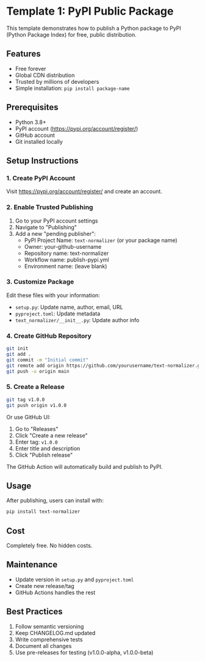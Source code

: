 # Template 1: PyPI Public Package

This template demonstrates how to publish a Python package to PyPI (Python Package Index) for free, public distribution.

## Features

- Free forever
- Global CDN distribution
- Trusted by millions of developers
- Simple installation: `pip install package-name`

## Prerequisites

- Python 3.8+
- PyPI account (https://pypi.org/account/register/)
- GitHub account
- Git installed locally

## Setup Instructions

### 1. Create PyPI Account

Visit https://pypi.org/account/register/ and create an account.

### 2. Enable Trusted Publishing

1. Go to your PyPI account settings
2. Navigate to "Publishing"
3. Add a new "pending publisher":
   - PyPI Project Name: `text-normalizer` (or your package name)
   - Owner: your-github-username
   - Repository name: text-normalizer
   - Workflow name: publish-pypi.yml
   - Environment name: (leave blank)

### 3. Customize Package

Edit these files with your information:
- `setup.py`: Update name, author, email, URL
- `pyproject.toml`: Update metadata
- `text_normalizer/__init__.py`: Update author info

### 4. Create GitHub Repository

```bash
git init
git add .
git commit -m "Initial commit"
git remote add origin https://github.com/yourusername/text-normalizer.git
git push -u origin main
```

### 5. Create a Release

```bash
git tag v1.0.0
git push origin v1.0.0
```

Or use GitHub UI:
1. Go to "Releases"
2. Click "Create a new release"
3. Enter tag: `v1.0.0`
4. Enter title and description
5. Click "Publish release"

The GitHub Action will automatically build and publish to PyPI.

## Usage

After publishing, users can install with:

```bash
pip install text-normalizer
```

## Cost

Completely free. No hidden costs.

## Maintenance

- Update version in `setup.py` and `pyproject.toml`
- Create new release/tag
- GitHub Actions handles the rest

## Best Practices

1. Follow semantic versioning
2. Keep CHANGELOG.md updated
3. Write comprehensive tests
4. Document all changes
5. Use pre-releases for testing (v1.0.0-alpha, v1.0.0-beta)

